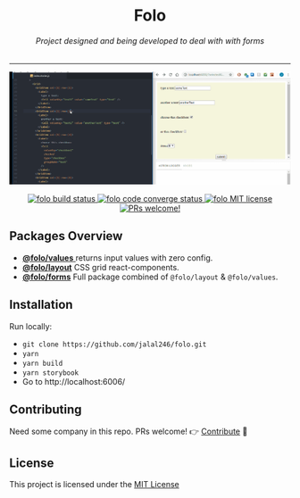 <h1 align="center">
  Folo
</h1>

<h6 align="center">
Project designed and being developed to deal with with forms
</h6>
<hr />

<!-- gif made by: https://github.com/NickeManarin/ScreenToGif/wiki/help  -->

<p align="center">
  <img src="https://raw.githubusercontent.com/jalal246/folo/master/folo-demo.gif" alt="folo live example" />
</p>

<p align="center">
<a href="https://github.com/jalal246/folo">
  <img src="https://img.shields.io/github/workflow/status/jalal246/folo/CI" alt="folo build status" />
</a>
<a href="https://codecov.io/gh/jalal246/folo">
  <img src="https://img.shields.io/codecov/c/github/jalal246/folo.svg" alt="folo code converge status" />
</a>
<a href="https://github.com/jalal246/folo/blob/master/LICENSE">
  <img src="https://img.shields.io/github/license/mashape/apistatus.svg" alt="folo MIT license" />
</a>
<a href="https://github.com/jalal246/folo/pulls">
  <img src="https://img.shields.io/badge/PRs-welcome-brightgreen.svg" alt="PRs welcome!" />
</a>
</p>

## Packages Overview

- [**@folo/values** ](https://github.com/jalal246/folo/tree/master/packages/folo-values) returns input values with zero config.
- [**@folo/layout**](https://github.com/jalal246/folo/tree/master/packages/folo-layout) CSS grid react-components.
- [**@folo/forms**](https://github.com/jalal246/folo/tree/master/packages/folo-forms) Full package combined of `@folo/layout` & `@folo/values`.

## Installation

Run locally:

- `git clone https://github.com/jalal246/folo.git`
- `yarn`
- `yarn build`
- `yarn storybook`
- Go to http://localhost:6006/

## Contributing

Need some company in this repo. PRs welcome! :point_right: [Contribute](CONTRIBUTING.md) :blue_heart:

## License

This project is licensed under the [MIT License](https://github.com/jalal246/folo/blob/master/LICENSE)
